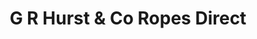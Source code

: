---
title: "G R Hurst & Co Ropes Direct"
url: /catfield/g-r-hurst-und-co-ropes-direct/
shop: Allgemein
---